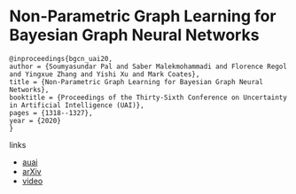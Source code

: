 # Non-Parametric Graph Learning for Bayesian Graph Neural Networks

```
@inproceedings{bgcn_uai20,
author = {Soumyasundar Pal and Saber Malekmohammadi and Florence Regol and Yingxue Zhang and Yishi Xu and Mark Coates},
title = {Non-Parametric Graph Learning for Bayesian Graph Neural Networks},
booktitle = {Proceedings of the Thirty-Sixth Conference on Uncertainty in Artificial Intelligence (UAI)},
pages = {1318--1327},
year = {2020}
}
```

links
- [auai](http://www.auai.org/uai2020/proceedings/538_main_paper.pdf)
- [arXiv](https://arxiv.org/abs/2006.13335)
- [video](https://youtu.be/HGenR6p2LzQ)
